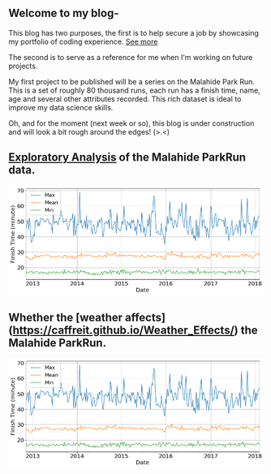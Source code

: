 
## Welcome to my blog-
This blog has two purposes, the first is to help secure a job by showcasing my portfolio of coding experience. [See more](https://github.com/caffreit)

The second is to serve as a reference for me when I'm working on future projects.

My first project to be published will be a series on the Malahide Park Run. This is a set of roughly 80 thousand runs, each run has a finish time, name, age and several other attributes recorded. This rich dataset is ideal to improve my data science skills.

Oh, and for the moment (next week or so), this blog is under construction and will look a bit rough around the edges! (>.<)

## [Exploratory Analysis](https://caffreit.github.io/ParkRun_Part_1/) of the Malahide ParkRun data.

![png](output_17_1.png)

## Whether the [weather affects] (https://caffreit.github.io/Weather_Effects/) the Malahide ParkRun.

![png](output_17_1.png)
